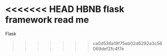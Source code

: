 <<<<<<< HEAD
HBNB flask framework read me
=======
Flask
>>>>>>> ca0d536a19f75eb02d6292a3c56069def2fc4f7e
